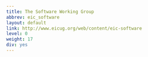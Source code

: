 ```yaml
---
title: The Software Working Group
abbrev: eic_software
layout: default
link: http://www.eicug.org/web/content/eic-software
level: 0
weight: 17
div: yes
---
```

